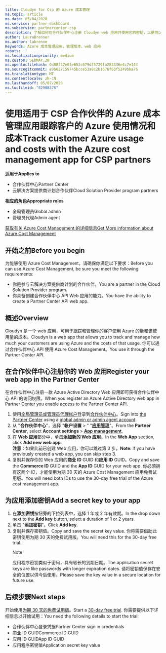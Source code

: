 ```yaml
---
title: Cloudyn for Csp 的 Azure 成本管理
ms.topic: article
ms.date: 05/04/2020
ms.service: partner-dashboard
ms.subservice: partnercenter-csp
description: 了解如何在合作伙伴中心注册 Cloudyn web 应用并使用它的密钥，以便可以使用该应用来跟踪客户的 Azure 使用情况和成本。
author: LauraBrenner
ms.author: labrenne
Keywords: Azure 成本管理应用，管理成本，web 应用
robots: ''
ms.localizationpriority: medium
ms.custom: SEOMAY.20
ms.openlocfilehash: 0d88f37e0fe653c679df5729fa283336e4c7e144
ms.sourcegitcommit: e9b627159745bcce53a8c2b1676f63f5249bba76
ms.translationtype: MT
ms.contentlocale: zh-CN
ms.lasthandoff: 05/07/2020
ms.locfileid: "82908376"
---
```

# <a name="track-customer-azure-usage-and-costs-with-the-azure-cost-management-app-for-csp-partners"></a><span data-ttu-id="75229-104">使用适用于 CSP 合作伙伴的 Azure 成本管理应用跟踪客户的 Azure 使用情况和成本</span><span class="sxs-lookup"><span data-stu-id="75229-104">Track customer Azure usage and costs with the Azure cost management app for CSP partners</span></span>  

<span data-ttu-id="75229-105">**适用于**</span><span class="sxs-lookup"><span data-stu-id="75229-105">**Applies to**</span></span>

- <span data-ttu-id="75229-106">合作伙伴中心</span><span class="sxs-lookup"><span data-stu-id="75229-106">Partner Center</span></span>
- <span data-ttu-id="75229-107">云解决方案提供商计划合作伙伴</span><span class="sxs-lookup"><span data-stu-id="75229-107">Cloud Solution Provider program partners</span></span>

<span data-ttu-id="75229-108">**相应的角色**</span><span class="sxs-lookup"><span data-stu-id="75229-108">**Appropriate roles**</span></span>

- <span data-ttu-id="75229-109">全局管理员</span><span class="sxs-lookup"><span data-stu-id="75229-109">Global admin</span></span>
- <span data-ttu-id="75229-110">管理员代理</span><span class="sxs-lookup"><span data-stu-id="75229-110">Admin agent</span></span>

[<span data-ttu-id="75229-111">获取有关 Azure Cost Management 的详细信息</span><span class="sxs-lookup"><span data-stu-id="75229-111">Get More information about Azure Cost Management</span></span>](https://go.microsoft.com/fwlink/p/?linkid=857893)

## <a name="before-you-begin"></a><span data-ttu-id="75229-112">开始之前</span><span class="sxs-lookup"><span data-stu-id="75229-112">Before you begin</span></span>
<span data-ttu-id="75229-113">为能够使用 Azure Cost Management，请确保你满足以下要求：</span><span class="sxs-lookup"><span data-stu-id="75229-113">Before you can use Azure Cost Management, be sure you meet the following requirements:</span></span>

- <span data-ttu-id="75229-114">你是参与云解决方案提供商计划的合作伙伴。</span><span class="sxs-lookup"><span data-stu-id="75229-114">You are a partner in the Cloud Solution Provider program.</span></span>
- <span data-ttu-id="75229-115">你具备创建合作伙伴中心 API Web 应用的能力。</span><span class="sxs-lookup"><span data-stu-id="75229-115">You have the ability to create a Partner Center API web app.</span></span>

## <a name="overview"></a><span data-ttu-id="75229-116">概述</span><span class="sxs-lookup"><span data-stu-id="75229-116">Overview</span></span>

<span data-ttu-id="75229-117">Cloudyn 是一个 web 应用，可用于跟踪和管理你的客户使用 Azure 的量和该使用量的成本。</span><span class="sxs-lookup"><span data-stu-id="75229-117">Cloudyn is a web app that allows you to track and manage how much your customers are using Azure and the costs of that usage.</span></span> <span data-ttu-id="75229-118">你可以通过合作伙伴中心 API 使用 Azure Cost Management。</span><span class="sxs-lookup"><span data-stu-id="75229-118">You use it through the Partner Center API.</span></span>

## <a name="register-your-web-app-in-the-partner-center"></a><span data-ttu-id="75229-119">在合作伙伴中心注册你的 Web 应用</span><span class="sxs-lookup"><span data-stu-id="75229-119">Register your web app in the Partner Center</span></span>
<span data-ttu-id="75229-120">在合作伙伴中心注册一款 Azure Active Directory Web 应用即可获得合作伙伴中心 API 的访问权限。</span><span class="sxs-lookup"><span data-stu-id="75229-120">When you register an Azure Active Directory web app in Partner Center you enable access to the Partner Center API.</span></span> 
1.  <span data-ttu-id="75229-121">使用[全局管理员或管理员代理帐户](create-user-accounts-and-set-permissions.md)登录到[合作伙伴中心](https://partnercenter.microsoft.com/pcv/dashboard/overview)。</span><span class="sxs-lookup"><span data-stu-id="75229-121">Sign into [the Partner Center](https://partnercenter.microsoft.com/pcv/dashboard/overview) using a [global admin or admin agent account](create-user-accounts-and-set-permissions.md).</span></span>
2.  <span data-ttu-id="75229-122">从 "**合作伙伴中心**"，选择 "**帐户设置** &gt; " "**[应用管理](https://partnercenter.microsoft.com/pcv/apiintegration/appmanagement)**"。</span><span class="sxs-lookup"><span data-stu-id="75229-122">From the **Partner Center**, select **Account settings** &gt; **[App management](https://partnercenter.microsoft.com/pcv/apiintegration/appmanagement)**.</span></span>
3.  <span data-ttu-id="75229-123">在 **Web 应用**部分中，单击**添加新的 Web 应用**。</span><span class="sxs-lookup"><span data-stu-id="75229-123">In the **Web App** section, click **Add new web app**.</span></span>
<br> <span data-ttu-id="75229-124">**注意**：如果此前已创建 Web 应用，你可以跳过第 3 步。</span><span class="sxs-lookup"><span data-stu-id="75229-124">**Note**: If you have previously created a web app, you can skip step 3.</span></span>
4.  <span data-ttu-id="75229-125">复制并保存你的 Web 应用的**商业 ID** GUID 和**应用 ID** GUID。</span><span class="sxs-lookup"><span data-stu-id="75229-125">Copy and save the **Commerce ID** GUID and the **App ID** GUID for your web app.</span></span> <span data-ttu-id="75229-126">你必须拥有这两个 ID，才能使用为期 30 天的 Azure Cost Management 应用免费试用版。</span><span class="sxs-lookup"><span data-stu-id="75229-126">You will need both IDs to use the 30-day free trial of the Azure cost management app.</span></span>

## <a name="add-a-secret-key-to-your-app"></a><span data-ttu-id="75229-127">为应用添加密钥</span><span class="sxs-lookup"><span data-stu-id="75229-127">Add a secret key to your app</span></span>
1. <span data-ttu-id="75229-128">在**添加密钥**按钮旁的下拉列表中，选择 1 年或 2 年有效期。</span><span class="sxs-lookup"><span data-stu-id="75229-128">In the drop down next to the **Add key** button, select a duration of 1 or 2 years.</span></span>
2. <span data-ttu-id="75229-129">单击 "**添加密钥**"。</span><span class="sxs-lookup"><span data-stu-id="75229-129">Click **Add key**.</span></span> 
3. <span data-ttu-id="75229-130">复制并保存密钥值。</span><span class="sxs-lookup"><span data-stu-id="75229-130">Copy and save the secret key value.</span></span> <span data-ttu-id="75229-131">你将需要借助此密钥使用为期 30 天的免费试用版。</span><span class="sxs-lookup"><span data-stu-id="75229-131">You will need this for the 30-day free trial.</span></span><br>
   > [!NOTE]  
   > <span data-ttu-id="75229-132">应用程序密钥类似于密码，具有较长的到期日期。</span><span class="sxs-lookup"><span data-stu-id="75229-132">The application secret keys are like passwords with longer expiration dates.</span></span> <span data-ttu-id="75229-133">请将密钥值保存在安全的位置以供今后使用。</span><span class="sxs-lookup"><span data-stu-id="75229-133">Please save the key value in a secure location for future use.</span></span>

## <a name="next-steps"></a><span data-ttu-id="75229-134">后续步骤</span><span class="sxs-lookup"><span data-stu-id="75229-134">Next steps</span></span>
<span data-ttu-id="75229-135">开始使用[为期 30 天的免费试用版](https://go.microsoft.com/fwlink/?linkid=857895)。</span><span class="sxs-lookup"><span data-stu-id="75229-135">Start a [30-day free trial](https://go.microsoft.com/fwlink/?linkid=857895).</span></span>
<span data-ttu-id="75229-136">你需要提供以下详细信息以开始试用：</span><span class="sxs-lookup"><span data-stu-id="75229-136">You need the following details to start the trial:</span></span>
- <span data-ttu-id="75229-137">合作伙伴中心登录凭据</span><span class="sxs-lookup"><span data-stu-id="75229-137">Partner Center sign in credentials</span></span>
- <span data-ttu-id="75229-138">商业 ID GUID</span><span class="sxs-lookup"><span data-stu-id="75229-138">Commerce ID GUID</span></span>
- <span data-ttu-id="75229-139">应用 ID GUID</span><span class="sxs-lookup"><span data-stu-id="75229-139">App ID GUID</span></span>
- <span data-ttu-id="75229-140">应用程序密钥值</span><span class="sxs-lookup"><span data-stu-id="75229-140">Application secret key value</span></span>
